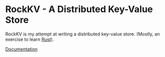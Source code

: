 # RockKV - A Distributed Key-Value Store

RockKV is my attempt at writing a distributed key-value store. (Mostly, an exercise to learn [Rust](https://www.rust-lang.org/)).

[Documentation](https://github.com/navin-mohan/rock-kv/wiki)